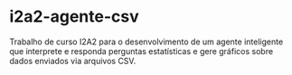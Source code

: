 # i2a2-agente-csv
Trabalho de curso I2A2 para o desenvolvimento de um agente inteligente que interprete e responda perguntas estatísticas e gere gráficos sobre dados enviados via arquivos CSV.
